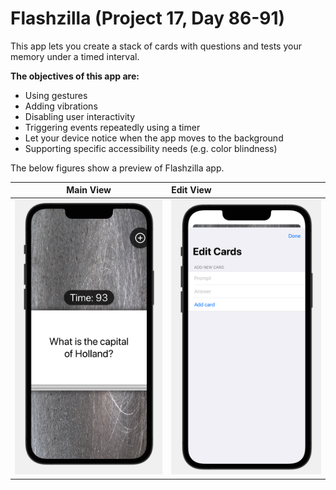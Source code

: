 #  Flashzilla (Project 17, Day 86-91)

This app lets you create a stack of cards with questions and tests your memory under a timed interval.

**The objectives of this app are:**
- Using gestures
- Adding vibrations
- Disabling user interactivity
- Triggering events repeatedly using a timer
- Let your device notice when the app moves to the background
- Supporting specific accessibility needs (e.g. color blindness)

The below figures show a preview of Flashzilla app.

Main View              |  Edit View   
:---------------------:|:-------------------------
![](./Images/main.png) | ![](./Images/edit.png)
